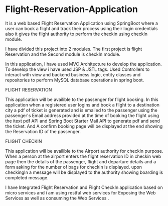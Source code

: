 # Flight-Reservation-Application


It is a web based Flight Reservation Application using SpringBoot where a user can book a flight and track their process using their login credentials also it gives the flight authority to perform the checkin using checkIn module.

I have divided this project into 2 modules. The first project is flight Reservation and the Second module is checkIn module.

In this application, I have used MVC Architecture to develop the application.
To develop the view i have used JSP & JSTL tags. Used Controllers to interact with view and backend business logic, entity classes and repositories to perform MySQL database operations in spring boot. 


FLIGHT RESERVATION

This application will be availible to the passenger for flight booking. 
In this application when a registered user logins and book a flight to a destination city a pdf of ticket is generated and is emailed to the passenger using the passenger's Email address provided at the time of booking the flight using the itext pdf API and Spring Boot Starter Mail API to generate pdf and send the ticket. And A confirm booking page will be displayed at the end showing the Reservation ID of the passenger.


FLIGHT CHECKIN 

This application will be availible to the Airport authority for checkIn purpose.
When a person at the airport enters the flight reservation ID in checkin web page then the details of the passenger, flight and departure details and a form asking for the number of bags for checkin is displayed. upon checkingIn a message will be displayed to the authority showing boarding is completed message.


I have Integrated Flight Reservation and Flight CheckIn application based on micro services and i am using restful web services for Exposing the Web Services as well as consuming the Web Services . 
